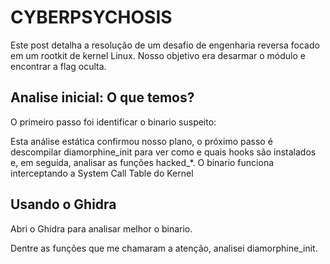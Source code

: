 # CYBERPSYCHOSIS

Este post detalha a resolução de um desafio de engenharia reversa focado em um rootkit de kernel Linux. Nosso objetivo era desarmar o módulo e encontrar a flag oculta.

## Analise inicial: O que temos?

O primeiro passo foi identificar o binario suspeito:

[](/reversing/img/FILE_.png)
[](/reversing/img/analises.png)

Esta análise estática confirmou nosso plano, o próximo passo é descompilar diamorphine_init para ver como e quais hooks são instalados e, em seguida, analisar as funções hacked_*.
O binario funciona interceptando a System Call Table do Kernel

## Usando o Ghidra

Abri o Ghidra para analisar melhor o binario.

Dentre as funções que me chamaram a atenção, analisei diamorphine_init.
[](/reversing/img/init.png)